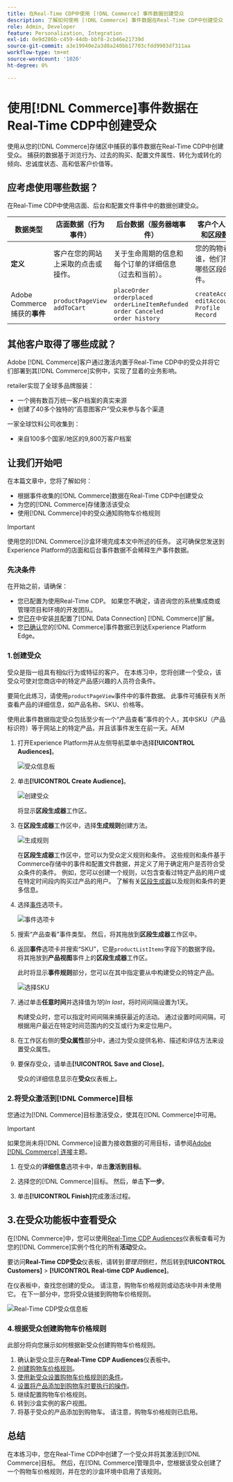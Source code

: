 ```yaml
---
title: 在Real-Time CDP中使用 [!DNL Commerce] 事件数据创建受众
description: 了解如何使用 [!DNL Commerce] 事件数据在Real-Time CDP中创建受众
role: Admin, Developer
feature: Personalization, Integration
exl-id: 0e9d286b-c459-44db-bbf8-2cb46e21739d
source-git-commit: a3e19940e2a3d8a240bb17703cfdd9903df311aa
workflow-type: tm+mt
source-wordcount: '1026'
ht-degree: 0%

---
```


# 使用[!DNL Commerce]事件数据在Real-Time CDP中创建受众

使用从您的[!DNL Commerce]存储区中捕获的事件数据在Real-Time CDP中创建受众。 捕获的数据基于浏览行为、过去的购买、配置文件属性、转化为或转化的倾向、忠诚度状态、高和低客户价值等。

## 应考虑使用哪些数据？

在Real-Time CDP中使用店面、后台和配置文件事件中的数据创建受众。

| 数据类型 | 店面数据（行为事件） | 后台数据（服务器端事件） | 客户个人资料和区段数据 |
|---|---|---|---|
| **定义** | 客户在您的网站上采取的点击或操作。 | 关于生命周期的信息和每个订单的详细信息（过去和当前）。 | 您的购物者是谁，他们符合哪些区段的条件。 |
| Adobe Commerce捕获的&#x200B;**事件** | `productPageView`<br>`addToCart` | `placeOrder`<br>`orderplaced`<br>`orderLineItemRefunded`<br>`order Canceled`<br>`order history` | `createAccount`<br>`editAccount`<br>`Profile Record` |

## 其他客户取得了哪些成就？

Adobe [!DNL Commerce]客户通过激活内置于Real-Time CDP中的受众并将它们部署到其[!DNL Commerce]实例中，实现了显着的业务影响。

retailer实现了全球多品牌服装：

- 一个拥有数百万统一客户档案的真实来源
- 创建了40多个独特的“高意图客户”受众来参与各个渠道

一家全球饮料公司收集到：

- 来自100多个国家/地区的9,800万客户档案

## 让我们开始吧

在本篇文章中，您将了解如何：

- 根据事件收集的[!DNL Commerce]数据在Real-Time CDP中创建受众
- 为您的[!DNL Commerce]存储激活该受众
- 使用[!DNL Commerce]中的受众通知购物车价格规则

>[!IMPORTANT]
>
>使用您的[!DNL Commerce]沙盒环境完成本文中所述的任务。 这可确保您发送到Experience Platform的店面和后台事件数据不会稀释生产事件数据。

### 先决条件

在开始之前，请确保：

- 您已配置为使用Real-Time CDP。 如果您不确定，请咨询您的系统集成商或管理项目和环境的开发团队。
- 您[已在](install.md)中安装[并](connect-data.md)配置了[!DNL Data Connection] [!DNL Commerce]扩展。
- 您[已确认](connect-data.md#confirm-that-event-data-is-collected)您的[!DNL Commerce]事件数据已到达Experience Platform Edge。

### 1.创建受众

受众是指一组具有相似行为或特征的客户。 在本练习中，您将创建一个受众，该受众可使对您商店中的特定产品感兴趣的人员符合条件。

要简化此练习，请使用`productPageView`事件中的事件数据。 此事件可捕获有关所查看产品的详细信息，如产品名称、SKU、价格等。

使用此事件数据指定受众包括至少有一个“产品查看”事件的个人，其中SKU（产品标识符）等于网站上的特定产品，并且该事件发生在前一天。&#x200B;AEM

1. 打开Experience Platform并从左侧导航菜单中选择&#x200B;**[!UICONTROL Audiences]**。

   ![受众信息板](assets/audience-left-rail.png)

1. 单击&#x200B;**[!UICONTROL Create Audience]**。

   ![创建受众](assets/browse-create-audience.png)

   将显示&#x200B;**区段生成器**&#x200B;工作区。

1. 在&#x200B;**区段生成器**&#x200B;工作区中，选择&#x200B;**生成规则**&#x200B;创建方法。

   ![生成规则](assets/build-rule.png)

   在&#x200B;**区段生成器**&#x200B;工作区中，您可以为受众定义规则和条件&#x200B;。 这些规则和条件基于Commerce存储中的事件和配置文件数据，并定义了用于确定用户是否符合受众条件的条件。 例如，您可以创建一个规则，以包含查看过特定产品的用户或在特定时间段内购买过产品的用户。 了解有关[区段生成器](https://experienceleague.adobe.com/en/docs/experience-platform/segmentation/ui/segment-builder)以及规则和条件的更多信息。

1. 选择[事件](https://experienceleague.adobe.com/en/docs/experience-platform/segmentation/ui/segment-builder#events)选项卡。

   ![事件选项卡](assets/audience-events-tab.png)

1. 搜索“产品查看”事件类型。 然后，将其拖放到&#x200B;**区段生成器**&#x200B;工作区中。

1. 返回&#x200B;**事件**&#x200B;选项卡并搜索“SKU”，它是`productListItems`字段下的数据字段。 将其拖放到&#x200B;**产品视图**&#x200B;事件上的&#x200B;**区段生成器**&#x200B;工作区。

   此时将显示&#x200B;**事件规则**&#x200B;部分，您可以在其中指定要从中构建受众的特定产品。

   ![选择SKU](assets/audience-addsku.png)

1. 通过单击&#x200B;**任意时间**&#x200B;并选择值为&#x200B;*1*&#x200B;的&#x200B;*In last*，将时间间隔设置为1天。

   构建受众时，您可以指定时间间隔来捕获最近的活动。 通过设置时间间隔，可根据用户最近在特定时间范围内的交互或行为来定位用户。

1. 在工作区右侧的&#x200B;**受众属性**&#x200B;部分中，通过为受众提供名称、描述和评估方法来设置受众属性。

1. 要保存受众，请单击&#x200B;**[!UICONTROL Save and Close]**。

   受众的详细信息显示在&#x200B;**受众**&#x200B;仪表板上。

### 2.将受众激活到[!DNL Commerce]目标

您通过为[!DNL Commerce]目标激活受众，使其在[!DNL Commerce]中可用。

>[!IMPORTANT]
>
>如果您尚未将[!DNL Commerce]设置为接收数据的可用目标，请参阅[Adobe [!DNL Commerce] 连接](https://experienceleague.adobe.com/en/docs/experience-platform/destinations/catalog/personalization/adobe-commerce)主题。

1. 在受众的&#x200B;**详细信息**&#x200B;选项卡中，单击&#x200B;**激活到目标**。

1. 选择您的[!DNL Commerce]目标。 然后，单击&#x200B;**下一步**。

1. 单击&#x200B;**[!UICONTROL Finish]**&#x200B;完成激活过程。

## 3.在受众功能板中查看受众

在[!DNL Commerce]中，您可以使用[Real-Time CDP Audiences](https://experienceleague.adobe.com/en/docs/experience-platform/destinations/ui/activate/activate-edge-personalization-destinations)仪表板查看可为您的[!DNL Commerce]实例个性化的所有&#x200B;**活动**&#x200B;受众。

要访问&#x200B;**Real-Time CDP受众**&#x200B;仪表板，请转到&#x200B;_管理员_&#x200B;侧栏，然后转到&#x200B;**[!UICONTROL Customers]** > **[!UICONTROL Real-time CDP Audience]**。

在仪表板中，查找您创建的受众。 请注意，购物车价格规则或动态块中并未使用它。 在下一部分中，您将受众链接到购物车价格规则。

![Real-Time CDP受众信息板](assets/real-time-cdp-dashboard.png)

### 4.根据受众创建购物车价格规则

此部分将向您展示如何根据新受众创建购物车价格规则。

1. 确认新受众显示在&#x200B;**Real-Time CDP Audiences**&#x200B;仪表板中。
1. [创建购物车价格规则](https://experienceleague.adobe.com/en/docs/commerce-admin/marketing/promotions/cart-rules/price-rules-cart-create)。
1. [使用新受众设置购物车价格规则的条件](https://experienceleague.adobe.com/en/docs/commerce-admin/marketing/promotions/cart-rules/price-rules-cart-create#use-real-time-cdp-audiences-to-set-a-condition)。
1. [设置将产品添加到购物车时要执行的操作](https://experienceleague.adobe.com/en/docs/commerce-admin/marketing/promotions/cart-rules/price-rules-cart-create#step-3-define-the-actions)。
1. 继续配置购物车价格规则。
1. 转到沙盒实例的客户视图。
1. 将基于受众的产品添加到购物车。 请注意，购物车价格规则已启用。

## 总结

在本练习中，您在Real-Time CDP中创建了一个受众并将其激活到[!DNL Commerce]目标。 然后，在[!DNL Commerce]管理员中，您根据该受众创建了一个购物车价格规则，并在您的沙盒环境中启用了该规则。
